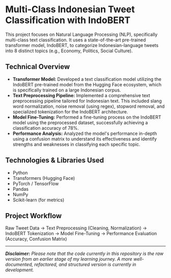 # Multi-Class Indonesian Tweet Classification with IndoBERT

This project focuses on Natural Language Processing (NLP), specifically multi-class text classification. It uses a state-of-the-art pre-trained transformer model, IndoBERT, to categorize Indonesian-language tweets into 8 distinct topics (e.g., Economy, Politics, Social Culture).

## Technical Overview

-   **Transformer Model:** Developed a text classification model utilizing the IndoBERT pre-trained model from the Hugging Face ecosystem, which is specifically trained on a large Indonesian corpus.
-   **Text Preprocessing Pipeline:** Implemented a comprehensive text preprocessing pipeline tailored for Indonesian text. This included slang word normalization, noise removal (using regex), stopword removal, and specialized tokenization for the IndoBERT architecture.
-   **Model Fine-Tuning:** Performed a fine-tuning process on the IndoBERT model using the preprocessed dataset, successfully achieving a classification accuracy of 78%.
-   **Performance Analysis:** Analyzed the model's performance in-depth using a confusion matrix to understand its effectiveness and identify strengths and weaknesses in classifying each specific topic.

## Technologies & Libraries Used

-   Python
-   Transformers (Hugging Face)
-   PyTorch / TensorFlow
-   Pandas
-   NumPy
-   Scikit-learn (for metrics)

## Project Workflow

Raw Tweet Data → Text Preprocessing (Cleaning, Normalization) → IndoBERT Tokenization → Model Fine-Tuning → Performance Evaluation (Accuracy, Confusion Matrix)

---

***Disclaimer:** Please note that the code currently in this repository is the raw version from an earlier stage of my learning journey. A more well-documented, refactored, and structured version is currently in development.*
